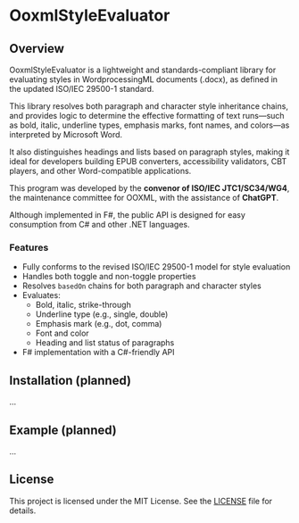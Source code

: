 # OoxmlStyleEvaluator
## Overview
OoxmlStyleEvaluator is a lightweight and standards-compliant library for evaluating styles in WordprocessingML documents (.docx), as defined in the updated ISO/IEC 29500-1 standard.

This library resolves both paragraph and character style inheritance chains, and provides logic to determine the effective formatting of text runs—such as bold, italic, underline types, emphasis marks, font names, and colors—as interpreted by Microsoft Word.

It also distinguishes headings and lists based on paragraph styles, making it ideal for developers building EPUB converters, accessibility validators, CBT players, and other Word-compatible applications.

This program was developed by the **convenor of ISO/IEC JTC1/SC34/WG4**, the maintenance committee for OOXML, with the assistance of **ChatGPT**.

Although implemented in F#, the public API is designed for easy consumption from C# and other .NET languages.

### Features

- Fully conforms to the revised ISO/IEC 29500-1 model for style evaluation
- Handles both toggle and non-toggle properties
- Resolves `basedOn` chains for both paragraph and character styles
- Evaluates:
  - Bold, italic, strike-through
  - Underline type (e.g., single, double)
  - Emphasis mark (e.g., dot, comma)
  - Font and color
  - Heading and list status of paragraphs
- F# implementation with a C#-friendly API

## Installation (planned)
...

## Example (planned)
...

## License

This project is licensed under the MIT License. See the [LICENSE](./LICENSE) file for details.
